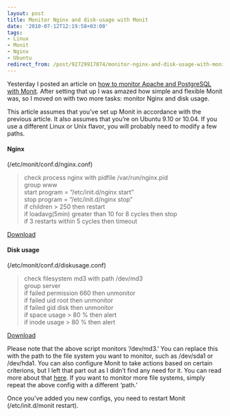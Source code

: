 ```yaml
---
layout: post
title: Monitor Nginx and disk-usage with Monit
date: '2010-07-12T12:19:58+03:00'
tags:
- Linux
- Monit
- Nginx
- Ubuntu
redirect_from: /post/92729917874/monitor-nginx-and-disk-usage-with-monit
---
```


Yesterday I posted an article on [how to monitor Apache and PostgreSQL with Monit](http://viktorpetersson.com/2010/07/09/setting-up-monit-to-monitor-apache-and-postgresql-on-ubuntu/). After setting that up I was amazed how simple and flexible Monit was, so I moved on with two more tasks: monitor Nginx and disk usage.

This article assumes that you’ve set up Monit in accordance with the previous article. It also assumes that you’re on Ubuntu 9.10 or 10.04. If you use a different Linux or Unix flavor, you will probably need to modify a few paths.

#### Nginx

(/etc/monit/conf.d/nginx.conf)

> check process nginx with pidfile /var/run/nginx.pid\
> group www\
> start program = “/etc/init.d/nginx start”\
> stop program = “/etc/init.d/nginx stop”\
> if children > 250 then restart\
> if loadavg(5min) greater than 10 for 8 cycles then stop\
> if 3 restarts within 5 cycles then timeout

[Download](http://viktorpetersson.com/upload/monit/nginx.conf)

#### Disk usage

(/etc/monit/conf.d/diskusage.conf)

> check filesystem md3 with path /dev/md3\
> group server\
> if failed permission 660 then unmonitor\
> if failed uid root then unmonitor\
> if failed gid disk then unmonitor\
> if space usage > 80 % then alert\
> if inode usage > 80 % then alert

[Download](http://viktorpetersson.com/upload/monit/diskusage.conf)

Please note that the above script monitors ‘/dev/md3.’ You can replace this with the path to the file system you want to monitor, such as /dev/sda1 or /dev/hda1. You can also configure Monit to take actions based on certain criterions, but I left that part out as I didn’t find any need for it. You can read more about that [here](http://mmonit.com/monit/documentation/monit.html). If you want to monitor more file systems, simply repeat the above config with a different ‘path.’

Once you’ve added you new configs, you need to restart Monit (/etc/init.d/monit restart).
